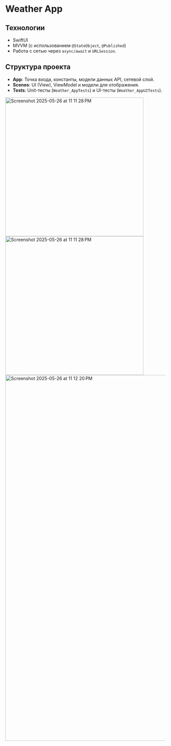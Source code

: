 # Weather App

## Технологии

* SwiftUI
* MVVM (с использованием `@StateObject`, `@Published`)
* Работа с сетью через `async/await` и `URLSession`.

## Структура проекта

* **App**: Точка входа, константы, модели данных API, сетевой слой.
* **Scenes**: UI (View), ViewModel и модели для отображения.
* **Tests**: Unit-тесты (`Weather_AppTests`) и UI-тесты (`Weather_AppUITests`).

<img width="434" alt="Screenshot 2025-05-26 at 11 11 28 PM" src="https://github.com/user-attachments/assets/f326f10a-a33d-412c-b23a-facdc1833e9f" />
<img width="434" alt="Screenshot 2025-05-26 at 11 11 28 PM" src="https://github.com/user-attachments/assets/0852e0fb-2fb8-4ef1-99c7-c7528e8b4dc4" />
<img width="1144" alt="Screenshot 2025-05-26 at 11 12 20 PM" src="https://github.com/user-attachments/assets/d686a452-71ef-429e-a905-7e27967571f4" />
